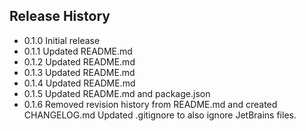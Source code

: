 
## Release History

* 0.1.0 Initial release
* 0.1.1 Updated README.md
* 0.1.2 Updated README.md
* 0.1.3 Updated README.md
* 0.1.4 Updated README.md
* 0.1.5 Updated README.md and package.json
* 0.1.6 Removed revision history from README.md and created CHANGELOG.md
Updated .gitignore to also ignore JetBrains files.